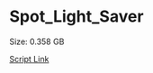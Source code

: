 # Spot_Light_Saver

Size: 0.358 GB

[Script Link](https://github.com/liuyal/Archive/blob/master/Python/Utilities/Miscellaneous/spotlight_saver.py)
